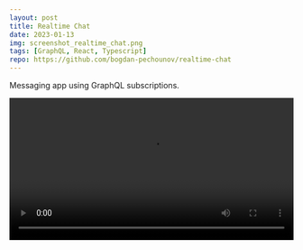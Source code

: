 ```yaml
---
layout: post
title: Realtime Chat
date: 2023-01-13
img: screenshot_realtime_chat.png
tags: [GraphQL, React, Typescript]
repo: https://github.com/bogdan-pechounov/realtime-chat
---
```


Messaging app using GraphQL subscriptions.

<video width="100%" controls>
  <source src="https://user-images.githubusercontent.com/119967588/212579370-db2f91de-62a9-4f34-a5cf-b6022952a848.mp4" type="video/mp4">
</video>

